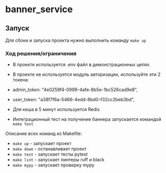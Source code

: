 # banner_service

## Запуск
Для сбоки и запуска проекта нужно выполнить команду `make up`

### Ход решения/ограничения
- В проекте используется .env файл в демонстрационных целях.
- В проекте не используется модуль авторизации, используйте эти 2 токена:

- admin_token: "4e0259f4-0999-4afe-8b5e-1bc526cad9e8",
- user_token: "a38f7f6a-5466-4edd-8bd0-f32cc2beb3bd",

- Для кеша в 5 минут используется Redis
- Интеграционный тест на получение баннера запускается командой `make test`

Описание всех команд из Makefile:
* `make up` - запускает проект
* `make down` - останавливает проект
* `make test` - запускает тесты pytest
* `make lint` - запускает линтеры ruff и black
* `make mypy` - запускает проверку mypy
